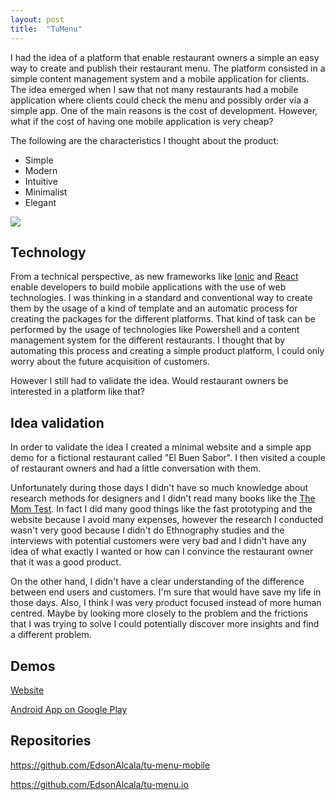 ```yaml
---
layout: post
title:  "TuMenu"
---
```


I had the idea of a platform that enable restaurant owners a simple an easy way to create and publish their restaurant menu. The platform consisted in a simple content management system and a mobile application for clients. The idea emerged when I saw that not many restaurants had a mobile application where clients could check the menu and possibly order vía a simple app. One of the main reasons is the cost of development. However, what if the cost of having one mobile application is very cheap?

The following are the characteristics I thought about the product:
- Simple
- Modern
- Intuitive
- Minimalist
- Elegant

<div class="image-container">
    <img src="{{ "/assets/tumenu.webp" }}" />
</div>

## Technology

From a technical perspective, as new frameworks like <a href="https://ionicframework.com/" target="_blank">Ionic</a> and <a href="https://facebook.github.io/react-native/" target="_blank">React</a> enable developers to build mobile applications with the use of web technologies. I was thinking in a standard and conventional way to create them by the usage of a kind of template and an automatic process for creating the packages for the different platforms. That kind of task can be performed by the usage of technologies like Powershell and a content management system for the different restaurants. I thought that by automating this process and creating a simple product platform, I could only worry about the future acquisition of customers.

However I still had to validate the idea. Would restaurant owners be interested in a platform like that?

## Idea validation

In order to validate the idea I created a minimal website and a simple app demo for a fictional restaurant called "El Buen Sabor". I then visited a couple of restaurant owners and had a little conversation with them. 

Unfortunately during those days I didn't have so much knowledge about research methods for designers and I didn't read many books like the <a href="http://momtestbook.com/" target="_blank">The Mom Test</a>. In fact I did many good things like the fast prototyping and the website because I avoid many expenses, however the research I conducted wasn't very good because I didn't do Ethnography studies and the interviews with potential customers were very bad and I didn't have any idea of what exactly I wanted or how can I convince the restaurant owner that it was a good product.

On the other hand, I didn't have a clear understanding of the difference between end users and customers. I'm sure that would have save my life in those days. Also, I think I was very product focused instead of more human centred. Maybe by looking more closely to the problem and the frictions that I was trying to solve I could potentially discover more insights and find a different problem.

## Demos

<a href="http://tumenu.azurewebsites.net/" target="_blank">Website</a>

<a href="https://play.google.com/store/apps/details?id=com.ionicframework.mp3grabbyandroid111954" target="_blank">Android App on Google Play</a>

## Repositories

<a href="https://github.com/EdsonAlcala/tu-menu-mobile" target="_blank">https://github.com/EdsonAlcala/tu-menu-mobile</a>

<a href="https://github.com/EdsonAlcala/tu-menu.io" target="_blank">https://github.com/EdsonAlcala/tu-menu.io</a>

